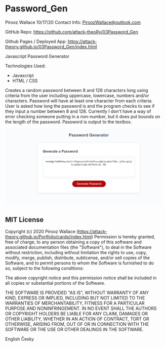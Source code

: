 # Password_Gen

Pirooz Wallace
10/17/20
Contact Info: PiroozWallace@outlook.com

GitHub Repo:
https://github.com/attack-theoRy/03Password_Gen

Github Pages / Deployed App:
https://attack-theory.github.io/03Password_Gen/index.html


Javascript Password Generator

Technologies Used:
- Javascript
- HTML / CSS

Creates a random password between 8 and 128 characters long using criteria from the user including uppercase, lowercase, numbers and/or characters. Password will have at least one character from each criteria.  User is asked how long the password is and the program checks to see if they input a number between 8 and 128. Currently I don't have a way of error checking someone putting in a non-number, but it does put bounds on the length of the password. Password is output to the textbox.


<img src='passwordGenScreen.png' alt='sample password generated'>




MIT License
-----------

Copyright (c) 2020 Pirooz Wallace (https://attack-theory.github.io/Portfolio/cards/index.html)
Permission is hereby granted, free of charge, to any person
obtaining a copy of this software and associated documentation
files (the "Software"), to deal in the Software without
restriction, including without limitation the rights to use,
copy, modify, merge, publish, distribute, sublicense, and/or sell
copies of the Software, and to permit persons to whom the
Software is furnished to do so, subject to the following
conditions:

The above copyright notice and this permission notice shall be
included in all copies or substantial portions of the Software.

THE SOFTWARE IS PROVIDED "AS IS", WITHOUT WARRANTY OF ANY KIND,
EXPRESS OR IMPLIED, INCLUDING BUT NOT LIMITED TO THE WARRANTIES
OF MERCHANTABILITY, FITNESS FOR A PARTICULAR PURPOSE AND
NONINFRINGEMENT. IN NO EVENT SHALL THE AUTHORS OR COPYRIGHT
HOLDERS BE LIABLE FOR ANY CLAIM, DAMAGES OR OTHER LIABILITY,
WHETHER IN AN ACTION OF CONTRACT, TORT OR OTHERWISE, ARISING
FROM, OUT OF OR IN CONNECTION WITH THE SOFTWARE OR THE USE OR
OTHER DEALINGS IN THE SOFTWARE.
		
English Česky


